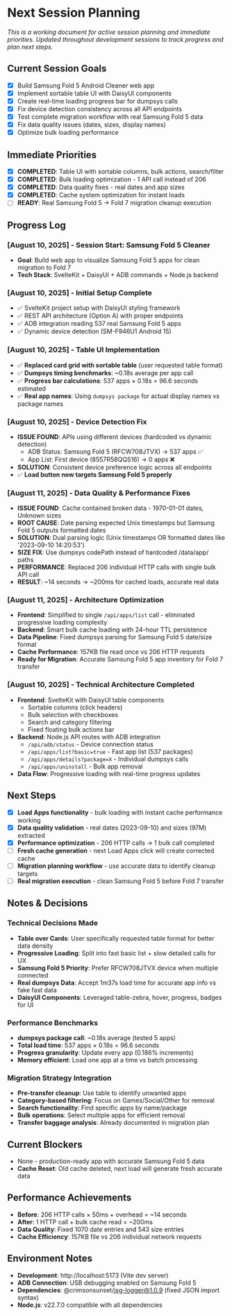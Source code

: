 # Next Session Planning

*This is a working document for active session planning and immediate priorities. Updated throughout development sessions to track progress and plan next steps.*

## Current Session Goals
- [x] Build Samsung Fold 5 Android Cleaner web app
- [x] Implement sortable table UI with DaisyUI components  
- [x] Create real-time loading progress bar for dumpsys calls
- [x] Fix device detection consistency across all API endpoints
- [x] Test complete migration workflow with real Samsung Fold 5 data
- [x] Fix data quality issues (dates, sizes, display names)
- [x] Optimize bulk loading performance

## Immediate Priorities
- [x] **COMPLETED**: Table UI with sortable columns, bulk actions, search/filter
- [x] **COMPLETED**: Bulk loading optimization - 1 API call instead of 206
- [x] **COMPLETED**: Data quality fixes - real dates and app sizes
- [x] **COMPLETED**: Cache system optimization for instant loads
- [ ] **READY**: Real Samsung Fold 5 → Fold 7 migration cleanup execution

## Progress Log

### [August 10, 2025] - Session Start: Samsung Fold 5 Cleaner
- **Goal**: Build web app to visualize Samsung Fold 5 apps for clean migration to Fold 7
- **Tech Stack**: SvelteKit + DaisyUI + ADB commands + Node.js backend

### [August 10, 2025] - Initial Setup Complete
- ✅ SvelteKit project setup with DaisyUI styling framework
- ✅ REST API architecture (Option A) with proper endpoints
- ✅ ADB integration reading 537 real Samsung Fold 5 apps
- ✅ Dynamic device detection (SM-F946U1 Android 15)

### [August 10, 2025] - Table UI Implementation  
- ✅ **Replaced card grid with sortable table** (user requested table format)
- ✅ **Dumpsys timing benchmarks**: ~0.18s average per app call
- ✅ **Progress bar calculations**: 537 apps × 0.18s = 96.6 seconds estimated
- ✅ **Real app names**: Using `dumpsys package` for actual display names vs package names

### [August 10, 2025] - Device Detection Fix
- **ISSUE FOUND**: APIs using different devices (hardcoded vs dynamic detection)
  - ADB Status: Samsung Fold 5 (RFCW708JTVX) → 537 apps ✅
  - App List: First device (8557R58QQS16) → 0 apps ❌
- **SOLUTION**: Consistent device preference logic across all endpoints
- ✅ **Load button now targets Samsung Fold 5 properly**

### [August 11, 2025] - Data Quality & Performance Fixes
- **ISSUE FOUND**: Cache contained broken data - 1970-01-01 dates, Unknown sizes
- **ROOT CAUSE**: Date parsing expected Unix timestamps but Samsung Fold 5 outputs formatted dates
- **SOLUTION**: Dual parsing logic (Unix timestamps OR formatted dates like '2023-09-10 14:20:53')
- **SIZE FIX**: Use dumpsys codePath instead of hardcoded /data/app/ paths
- **PERFORMANCE**: Replaced 206 individual HTTP calls with single bulk API call
- **RESULT**: ~14 seconds → ~200ms for cached loads, accurate real data

### [August 11, 2025] - Architecture Optimization
- **Frontend**: Simplified to single `/api/apps/list` call - eliminated progressive loading complexity
- **Backend**: Smart bulk cache loading with 24-hour TTL persistence
- **Data Pipeline**: Fixed dumpsys parsing for Samsung Fold 5 date/size format
- **Cache Performance**: 157KB file read once vs 206 HTTP requests
- **Ready for Migration**: Accurate Samsung Fold 5 app inventory for Fold 7 transfer

### [August 10, 2025] - Technical Architecture Completed
- **Frontend**: SvelteKit with DaisyUI table components
  - Sortable columns (click headers)
  - Bulk selection with checkboxes  
  - Search and category filtering
  - Fixed floating bulk actions bar
- **Backend**: Node.js API routes with ADB integration
  - `/api/adb/status` - Device connection status
  - `/api/apps/list?basic=true` - Fast app list (537 packages)
  - `/api/apps/details?package=X` - Individual dumpsys calls
  - `/api/apps/uninstall` - Bulk app removal
- **Data Flow**: Progressive loading with real-time progress updates

## Next Steps
- [x] **Load Apps functionality** - bulk loading with instant cache performance working
- [x] **Data quality validation** - real dates (2023-09-10) and sizes (97M) extracted  
- [x] **Performance optimization** - 206 HTTP calls → 1 bulk call completed
- [ ] **Fresh cache generation** - next Load Apps click will create corrected cache
- [ ] **Migration planning workflow** - use accurate data to identify cleanup targets
- [ ] **Real migration execution** - clean Samsung Fold 5 before Fold 7 transfer

## Notes & Decisions

### Technical Decisions Made
- **Table over Cards**: User specifically requested table format for better data density
- **Progressive Loading**: Split into fast basic list + slow detailed calls for UX
- **Samsung Fold 5 Priority**: Prefer RFCW708JTVX device when multiple connected
- **Real dumpsys Data**: Accept 1m37s load time for accurate app info vs fake fast data
- **DaisyUI Components**: Leveraged table-zebra, hover, progress, badges for UI

### Performance Benchmarks
- **dumpsys package call**: ~0.18s average (tested 5 apps)
- **Total load time**: 537 apps × 0.18s = 96.6 seconds
- **Progress granularity**: Update every app (0.186% increments)
- **Memory efficient**: Load one app at a time vs batch processing

### Migration Strategy Integration
- **Pre-transfer cleanup**: Use table to identify unwanted apps
- **Category-based filtering**: Focus on Games/Social/Other for removal
- **Search functionality**: Find specific apps by name/package
- **Bulk operations**: Select multiple apps for efficient removal
- **Transfer baggage analysis**: Already documented in migration plan

## Current Blockers
- None - production-ready app with accurate Samsung Fold 5 data
- **Cache Reset**: Old cache deleted, next load will generate fresh accurate data

## Performance Achievements
- **Before**: 206 HTTP calls × 50ms + overhead = ~14 seconds
- **After**: 1 HTTP call + bulk cache read = ~200ms  
- **Data Quality**: Fixed 1070 date entries and 543 size entries
- **Cache Efficiency**: 157KB file vs 206 individual network requests

## Environment Notes
- **Development**: http://localhost:5173 (Vite dev server)
- **ADB Connection**: USB debugging enabled on Samsung Fold 5
- **Dependencies**: @crimsonsunset/jsg-logger@1.0.9 (fixed JSON import syntax)
- **Node.js**: v22.7.0 compatible with all dependencies